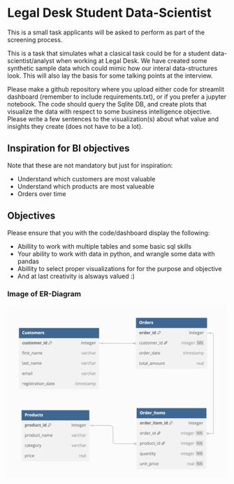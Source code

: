 # Legal Desk Student Data-Scientist
This is a small task applicants will be asked to perform as part of the screening process. 

This is a task that simulates what a clasical task could be for a student data-scientist/analyst when working at Legal Desk. We have created some synthetic sample data which could mimic how our interal data-structures look. This will also lay the basis for some talking points at the interview. 

Please make a github repository where you upload either code for streamlit dashboard (remember to include requirements.txt), or if you prefer a jupyter notebook. The code should query the Sqlite DB, and create plots that visualize the data with respect to some business intelligence objective. Please write a few sentences to the visualization(s) about what value and insights they create (does not have to be a lot). 

## Inspiration for BI objectives
Note that these are not mandatory but just for inspiration: 
- Understand which customers are most valuable
- Understand which products are most valueable
- Orders over time

## Objectives
Please ensure that you with the code/dashboard display the following: 
- Abillity to work with multiple tables and some basic sql skills
- Your ability to work with data in python, and wrangle some data with pandas
- Abillity to select proper visualizations for for the purpose and objective
- And at last creativity is alsways valued :)

### Image of ER-Diagram
![Alt text](ER_Diagram.png)
